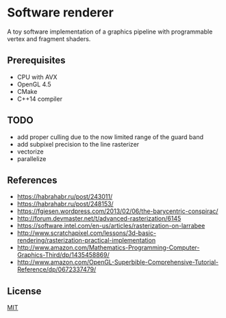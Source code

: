 # Software renderer
A toy software implementation of a graphics pipeline with programmable vertex and fragment shaders.

## Prerequisites
 - CPU with AVX
 - OpenGL 4.5
 - CMake
 - C++14 compiler

## TODO
 - add proper culling due to the now limited range of the guard band
 - add subpixel precision to the line rasterizer
 - vectorize
 - parallelize

## References
 - https://habrahabr.ru/post/243011/
 - https://habrahabr.ru/post/248153/
 - https://fgiesen.wordpress.com/2013/02/06/the-barycentric-conspirac/
 - http://forum.devmaster.net/t/advanced-rasterization/6145
 - https://software.intel.com/en-us/articles/rasterization-on-larrabee
 - http://www.scratchapixel.com/lessons/3d-basic-rendering/rasterization-practical-implementation
 - http://www.amazon.com/Mathematics-Programming-Computer-Graphics-Third/dp/1435458869/
 - http://www.amazon.com/OpenGL-Superbible-Comprehensive-Tutorial-Reference/dp/0672337479/

## License
[MIT](LICENSE)

